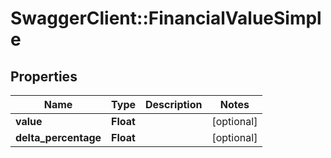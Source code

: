 # SwaggerClient::FinancialValueSimple

## Properties
Name | Type | Description | Notes
------------ | ------------- | ------------- | -------------
**value** | **Float** |  | [optional] 
**delta_percentage** | **Float** |  | [optional] 


